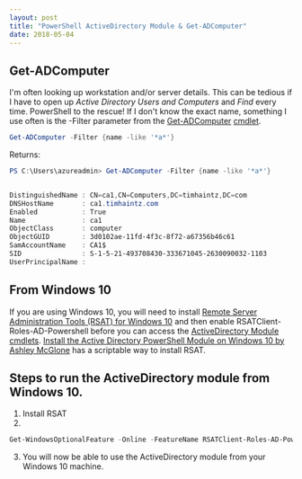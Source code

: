```yaml
---
layout: post
title: "PowerShell ActiveDirectory Module & Get-ADComputer"
date: 2018-05-04
---
```

## Get-ADComputer
I'm often looking up workstation and/or server details. This can be tedious if I have to open up *Active Directory Users and Computers* and *Find* every time. PowerShell to the rescue! If I don't know the exact name, something I use often is the -Filter parameter from the [Get-ADComputer](https://docs.microsoft.com/en-us/powershell/module/addsadministration/get-adcomputer?view=win10-ps) [cmdlet](https://msdn.microsoft.com/en-us/library/ms714395(v=vs.85).aspx).

```PowerShell
Get-ADComputer -Filter {name -like '*a*'}
```
Returns:
```PowerShell
PS C:\Users\azureadmin> Get-ADComputer -Filter {name -like '*a*'}


DistinguishedName : CN=ca1,CN=Computers,DC=timhaintz,DC=com
DNSHostName       : ca1.timhaintz.com
Enabled           : True
Name              : ca1
ObjectClass       : computer
ObjectGUID        : 3d0102ae-11fd-4f3c-8f72-a67356b46c61
SamAccountName    : CA1$
SID               : S-1-5-21-493708430-333671045-2630090032-1103
UserPrincipalName :
```


## From Windows 10
If you are using Windows 10, you will need to install [Remote Server Administration Tools (RSAT) for Windows 10](https://www.microsoft.com/en-au/download/details.aspx?id=45520) and then enable RSATClient-Roles-AD-Powershell before you can access the [ActiveDirectory Module](https://docs.microsoft.com/en-us/powershell/module/addsadministration/?view=win10-ps) [cmdlets](https://msdn.microsoft.com/en-us/library/ms714395(v=vs.85).aspx). [Install the Active Directory PowerShell Module on Windows 10 by Ashley McGlone](https://blogs.technet.microsoft.com/ashleymcglone/2016/02/26/install-the-active-directory-powershell-module-on-windows-10/) has a scriptable way to install RSAT.

## Steps to run the ActiveDirectory module from Windows 10.
1. Install RSAT
2. 
```PowerShell
Get-WindowsOptionalFeature -Online -FeatureName RSATClient-Roles-AD-Powershell
```
3. You will now be able to use the ActiveDirectory module from your Windows 10 machine.
